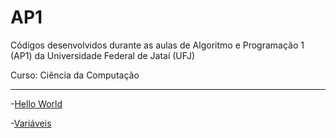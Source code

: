 # AP1
Códigos desenvolvidos durante as aulas de Algoritmo e Programação 1 (AP1) da Universidade Federal de Jataí (UFJ)

Curso: Ciência da Computação

-----------------------------------------------------------------------------------------------------------------
-[Hello World]()

-[Variáveis](https://github.com/Schneiderss/AP1/blob/main/vari%C3%A1veis.c)
